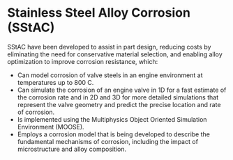 Stainless Steel Alloy Corrosion (SStAC) 
=====

SStAC have been developed to assist in part design, reducing costs by eliminating the need for conservative material selection, and enabling alloy optimization to improve corrosion resistance, which:

- Can model corrosion of valve steels in an engine environment at temperatures up to 800 C.
- Can simulate the corrosion of an engine valve in 1D for a fast estimate of the corrosion rate and in 2D and 3D for more detailed simulations that represent the valve geometry and predict the precise location and rate of corrosion.
- Is implemented using the Multiphysics Object Oriented Simulation Environment (MOOSE).
- Employs a corrosion model that is being developed to describe the fundamental mechanisms of corrosion, including the impact of microstructure and alloy composition.

